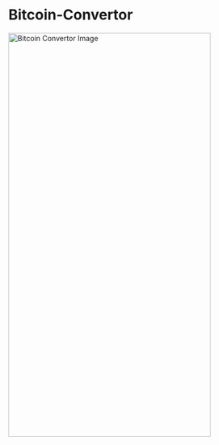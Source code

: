 # Bitcoin-Convertor

<img src="https://github.com/isha-73/Bitcoin-Convertor/assets/87441080/973b7828-5fa5-488c-95ee-7e25c4b2eb6f" width="400" height="800" alt="Bitcoin Convertor Image">
